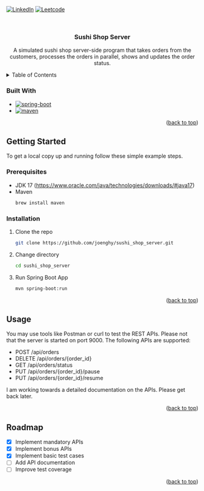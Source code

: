 <a name="readme-top"></a>

<!-- PROJECT SHIELDS -->
[![LinkedIn][linkedin-shield]][linkedin-url]
[![Leetcode][leetcode-shield]][leetcode-url]

<!-- PROJECT LOGO -->
<br />
<div align="center">
  <h3 align="center">Sushi Shop Server</h3>

  <p align="center">
    A simulated sushi shop server-side program that takes orders from the customers, processes the orders in parallel, shows and updates the order status.
  </p>
</div>

<!-- TABLE OF CONTENTS -->
<details>
  <summary>Table of Contents</summary>
  <ol>
    <li>
      <ul>
        <li><a href="#built-with">Built With</a></li>
      </ul>
    </li>
    <li>
      <a href="#getting-started">Getting Started</a>
      <ul>
        <li><a href="#prerequisites">Prerequisites</a></li>
        <li><a href="#installation">Installation</a></li>
      </ul>
    </li>
    <li><a href="#usage">Usage</a></li>
    <li><a href="#roadmap">Roadmap</a></li>
  </ol>
</details>

### Built With

* [![spring-boot][spring-boot]][spring-boot-url]
* [![maven][maven]][maven-url]

<p align="right">(<a href="#readme-top">back to top</a>)</p>

<!-- GETTING STARTED -->
## Getting Started

To get a local copy up and running follow these simple example steps.

### Prerequisites

* JDK 17 (https://www.oracle.com/java/technologies/downloads/#java17)
* Maven
  ```sh
  brew install maven
  ```

### Installation

1. Clone the repo
   ```sh
   git clone https://github.com/joenghy/sushi_shop_server.git
   ```
2. Change directory
   ```sh
   cd sushi_shop_server
   ```
3. Run Spring Boot App
   ```sh
   mvn spring-boot:run
   ```

<p align="right">(<a href="#readme-top">back to top</a>)</p>



<!-- USAGE EXAMPLES -->
## Usage

You may use tools like Postman or curl to test the REST APIs. Please not that the server is started on port 9000.
The following APIs are supported:

- POST /api/orders
- DELETE /api/orders/{order_id}
- GET /api/orders/status
- PUT /api/orders/{order_id}/pause
- PUT /api/orders/{order_id}/resume

I am working towards a detailed documentation on the APIs. Please get back later.

<p align="right">(<a href="#readme-top">back to top</a>)</p>

<!-- ROADMAP -->
## Roadmap

- [x] Implement mandatory APIs
- [x] Implement bonus APIs
- [x] Implement basic test cases
- [ ] Add API documentation
- [ ] Improve test coverage

<p align="right">(<a href="#readme-top">back to top</a>)</p>

<!-- MARKDOWN LINKS & IMAGES -->
<!-- https://www.markdownguide.org/basic-syntax/#reference-style-links -->
[linkedin-shield]: https://img.shields.io/badge/-LinkedIn-black.svg?style=for-the-badge&logo=linkedin&colorB=555
[linkedin-url]: https://www.linkedin.com/in/joe-ng-6098071b0
[leetcode-shield]: https://img.shields.io/badge/-Leetcode-black.svg?style=for-the-badge&logo=leetcode&colorB=555
[leetcode-url]: https://leetcode.com/joe_ng_ca/
[spring-boot]: https://img.shields.io/badge/spring-boot?style=for-the-badge&logo=spring-boot&logoColor=white
[spring-boot-url]: https://spring.io/projects/spring-boot
[maven]: https://img.shields.io/badge/maven-green?style=for-the-badge&colorB=555
[maven-url]: https://maven.apache.org
